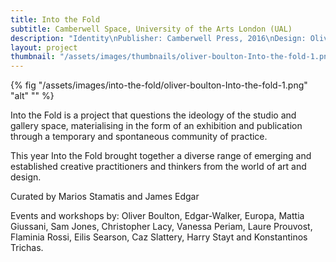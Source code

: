 ```yaml
---
title: Into the Fold
subtitle: Camberwell Space, University of the Arts London (UAL)
description: "Identity\nPublisher: Camberwell Press, 2016\nDesign: Oliver Boulton, Samuel Jones"
layout: project
thumbnail: "/assets/images/thumbnails/oliver-boulton-Into-the-fold-1.png"
---
```


{% fig "/assets/images/into-the-fold/oliver-boulton-Into-the-fold-1.png" "alt" "" %}

Into the Fold is a project that questions the ideology of the studio and gallery space, materialising in the form of an exhibition and publication through a temporary and spontaneous community of practice.

This year Into the Fold brought together a diverse range of emerging and established creative practitioners and thinkers from the world of art and design. 

Curated by Marios Stamatis and James Edgar

Events and workshops by: Oliver Boulton, Edgar-Walker, Europa, Mattia Giussani, Sam Jones, Christopher Lacy, Vanessa Periam, Laure Prouvost, Flaminia Rossi, Eilis Searson, Caz Slattery, Harry Stayt and Konstantinos Trichas.
